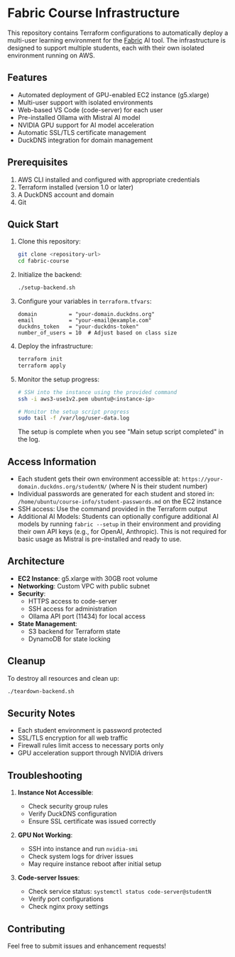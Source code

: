 # Fabric Course Infrastructure

This repository contains Terraform configurations to automatically deploy a multi-user learning environment for the [Fabric](https://github.com/danielmiessler/fabric) AI tool. The infrastructure is designed to support multiple students, each with their own isolated environment running on AWS.

## Features

- Automated deployment of GPU-enabled EC2 instance (g5.xlarge)
- Multi-user support with isolated environments
- Web-based VS Code (code-server) for each user
- Pre-installed Ollama with Mistral AI model
- NVIDIA GPU support for AI model acceleration
- Automatic SSL/TLS certificate management
- DuckDNS integration for domain management

## Prerequisites

1. AWS CLI installed and configured with appropriate credentials
2. Terraform installed (version 1.0 or later)
3. A DuckDNS account and domain
4. Git

## Quick Start

1. Clone this repository:
   ```bash
   git clone <repository-url>
   cd fabric-course
   ```

2. Initialize the backend:
   ```bash
   ./setup-backend.sh
   ```

3. Configure your variables in `terraform.tfvars`:
   ```hcl
   domain          = "your-domain.duckdns.org"
   email           = "your-email@example.com"
   duckdns_token   = "your-duckdns-token"
   number_of_users = 10  # Adjust based on class size
   ```

4. Deploy the infrastructure:
   ```bash
   terraform init
   terraform apply
   ```

5. Monitor the setup progress:
   ```bash
   # SSH into the instance using the provided command
   ssh -i aws3-use1v2.pem ubuntu@<instance-ip>
   
   # Monitor the setup script progress
   sudo tail -f /var/log/user-data.log
   ```
   The setup is complete when you see "Main setup script completed" in the log.

## Access Information

- Each student gets their own environment accessible at:
  `https://your-domain.duckdns.org/studentN/` (where N is their student number)
- Individual passwords are generated for each student and stored in:
  `/home/ubuntu/course-info/student-passwords.md` on the EC2 instance
- SSH access: Use the command provided in the Terraform output
- Additional AI Models: Students can optionally configure additional AI models by running `fabric --setup` in their environment and providing their own API keys (e.g., for OpenAI, Anthropic). This is not required for basic usage as Mistral is pre-installed and ready to use.

## Architecture

- **EC2 Instance**: g5.xlarge with 30GB root volume
- **Networking**: Custom VPC with public subnet
- **Security**: 
  - HTTPS access to code-server
  - SSH access for administration
  - Ollama API port (11434) for local access
- **State Management**: 
  - S3 backend for Terraform state
  - DynamoDB for state locking

## Cleanup

To destroy all resources and clean up:

```bash
./teardown-backend.sh
```

## Security Notes

- Each student environment is password protected
- SSL/TLS encryption for all web traffic
- Firewall rules limit access to necessary ports only
- GPU acceleration support through NVIDIA drivers

## Troubleshooting

1. **Instance Not Accessible**: 
   - Check security group rules
   - Verify DuckDNS configuration
   - Ensure SSL certificate was issued correctly

2. **GPU Not Working**:
   - SSH into instance and run `nvidia-smi`
   - Check system logs for driver issues
   - May require instance reboot after initial setup

3. **Code-server Issues**:
   - Check service status: `systemctl status code-server@studentN`
   - Verify port configurations
   - Check nginx proxy settings

## Contributing

Feel free to submit issues and enhancement requests! 